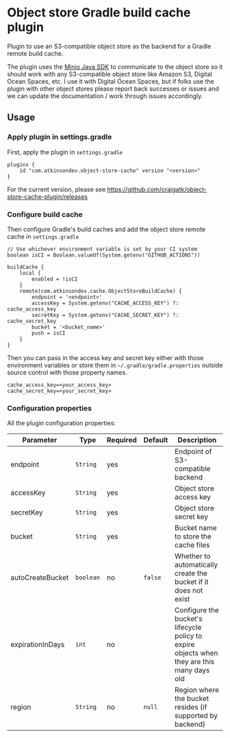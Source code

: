 # Object store Gradle build cache plugin

Plugin to use an S3-compatible object store as the backend for a Gradle remote build cache.

The plugin uses the [Minio Java SDK](https://github.com/minio/minio-java) to communicate to the object store so it should work with
any S3-compatible object store like Amazon S3, Digital Ocean Spaces, etc. I use it with Digital Ocean Spaces,
but if folks use the plugin with other object stores please report back successes or issues and we can
update the documentation / work through issues accordingly.

## Usage

### Apply plugin in settings.gradle

First, apply the plugin in `settings.gradle`

```
plugins {
    id "com.atkinsondev.object-store-cache" version "<version>"
}
```

For the current version, please see https://github.com/craigatk/object-store-cache-plugin/releases

### Configure build cache

Then configure Gradle's build caches and add the object store remote cache in `settings.gradle`

```
// Use whichever environment variable is set by your CI system
boolean isCI = Boolean.valueOf(System.getenv("GITHUB_ACTIONS"))

buildCache {
    local {
        enabled = !isCI
    }
    remote(com.atkinsondev.cache.ObjectStoreBuildCache) {
        endpoint = '<endpoint>'
        accessKey = System.getenv("CACHE_ACCESS_KEY") ?: cache_access_key
        secretKey = System.getenv("CACHE_SECRET_KEY") ?: cache_secret_key
        bucket = '<bucket_name>'
        push = isCI
    }
}
```

Then you can pass in the access key and secret key either with those environment variables
or store them in `~/.gradle/gradle.properties` outside source control with those property names.

```
cache_access_key=<your_access_key>
cache_secret_key=<your_secret_key>
```

### Configuration properties

All the plugin configuration properties:

| Parameter               | Type      | Required | Default | Description                                |
| ----------------------- | --------- | -------- | ------- | ------------------------------------------ |
| endpoint                | `String`  | yes      |         | Endpoint of S3-compatible backend |  
| accessKey               | `String`  | yes      |         | Object store access key |
| secretKey               | `String`  | yes      |         | Object store secret key |
| bucket                  | `String`  | yes      |         | Bucket name to store the cache files |
| autoCreateBucket        | `boolean` | no       | `false` | Whether to automatically create the bucket if it does not exist |
| expirationInDays        | `int`     | no       |         | Configure the bucket's lifecycle policy to expire objects when they are this many days old |
| region                  | `String`  | no       | `null`  | Region where the bucket resides (if supported by backend) |          
